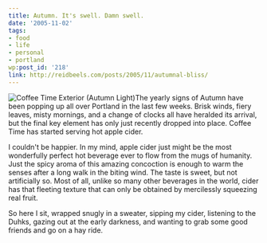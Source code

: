 ```yaml
---
title: Autumn. It's swell. Damn swell.
date: '2005-11-02'
tags:
- food
- life
- personal
- portland
wp:post_id: '218'
link: http://reidbeels.com/posts/2005/11/autumnal-bliss/
---
```


![Coffee Time Exterior (Autumn Light)](http://reidab.com/journal/wp-content/uploads/2005/12/2005-11-19.025.JPG)The yearly signs of Autumn have been popping up all over Portland in the last few weeks.  Brisk winds, fiery leaves, misty mornings, and a change of clocks all have heralded its arrival, but the final key element has only just recently dropped into place. Coffee Time has started serving hot apple cider.

I couldn't be happier. In my mind, apple cider just might be the most wonderfully perfect hot beverage ever to flow from the mugs of humanity. Just the spicy aroma of this amazing concoction is enough to warm the senses after a long walk in the biting wind. The taste is sweet, but not artificially so. Most of all, unlike so many other beverages in the world, cider has that fleeting texture that can only be obtained by mercilessly squeezing real fruit.

So here I sit, wrapped snugly in a sweater, sipping my cider, listening to the Duhks, gazing out at the early darkness, and wanting to grab some good friends and go on a hay ride.
